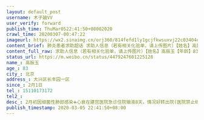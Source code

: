 ```yaml
---
layout: default_post
username: 木子廸VV
user_verify: forward
publish_time: ThuMar0522:41:50+08002020
crawl_time: 20200307-00:47:22
imageurl: https://wx2.sinaimg.cn/orj360/814fefd1ly1gcjfkwsuxvj22c03404qp.jpg
content_brief: 肺炎患者求助超话 求助人信息（若有相关化验单，请上传图片）【姓名】高振玉【年龄】83【所在城市】北京【所在小区、社区】大兴区长丰园一区【患病时间】2月1日【联系方式】●●●【其他紧急联系人】【病情描述】 2月初因细菌性肺部感染➕心衰在建宫医院急诊住院输液8天，情况好转出 ...全文
content_full_raw: 求助人信息（若有相关化验单，请上传图片）【姓名】高振玉【年龄】83【所在城市】北京【所在小区、社区】大兴区长丰园一区【患病时间】2月1日【联系方式】●●●【其他紧急联系人】【病情描述】2月初因细菌性肺部感染➕心衰在建宫医院急诊住院输液8天，情况好转出院(医院禁止继续住院，门诊不收治)，回家后一直断断续续反复，今去天坛医院查出复发，医生建议尽快住院治疗。仍然没有医院可以收治住院，求助！@人民日报@人民日报
status_url: https://m.weibo.cn/status/4479247601225128
name_: 高振玉
age_: 83
city_: 北京
address_: 大兴区长丰园一区
since_: 2月1日
tel_: 15110173172
tel2_: 
desc_: 2月初因细菌性肺部感染➕心衰在建宫医院急诊住院输液8天，情况好转出院(医院禁止继续住院，门诊不收治)，回家后一直断断续续反复，今去天坛医院查出复发，医生建议尽快住院治疗。仍然没有医院可以收治住院，求助！@人民日报@人民日报
publish_timestamp: 2020-03-05 22:41:50+08:00
---
```

